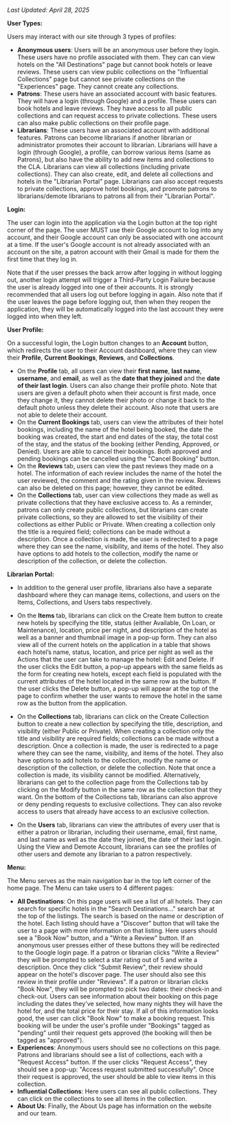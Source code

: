 *Last Updated: April 28, 2025* 

**User Types:**

Users may interact with our site through 3 types of profiles:
- **Anonymous users**: Users will be an anonymous user before they login. These users have no profile associated with them. They can can view hotels on the "All Destinations" page but cannot book hotels or leave reviews. These users can view public collections on the "Influential Collections" page but cannot see private collections on the "Experiences" page. They cannot create any collections.
- **Patrons**: These users have an associated account with basic features. They will have a login (through Google) and a profile. These users can book hotels and leave reviews. They have access to all public collections and can request access to private collections. These users can also make public collections on their profile page.
- **Librarians**: These users have an associated account with additional features. Patrons can become librarians if another librarian or administrator promotes their account to librarian. Librarians will have a login (through Google), a profile, can borrow various items (same as Patrons), but also have the ability to add new items and collections to the CLA. Librarians can view all collections (including private collections). They can also create, edit, and delete all collections and hotels in the "Librarian Portal" page. Librarians can also accept requests to private collections, approve hotel bookings, and promote patrons to librarians/demote librarians to patrons all from their "Librarian Portal".

**Login:** 

The user can login into the application via the Login button at the top right corner of the page. The user MUST use their Google account to log into any account, and their Google account can only be associated with one account at a time. If the user's Google account is not already associated with an account on the site, a patron account with their Gmail is made for them the first time that they log in. 

Note that if the user presses the back arrow after logging in without logging out, another login attempt will trigger a Third-Party Login Failure because the user is already logged into one of their accounts. It is strongly recommended that all users log out before logging in again. Also note that if the user leaves the page before logging out, then when they reopen the application, they will be automatically logged into the last account they were logged into when they left. 

**User Profile:**

On a successful login, the Login button changes to an **Account** button, which redirects the user to their Account dashboard, where they can view their **Profile**, **Current Bookings**, **Reviews**, and **Collections**. 
- On the **Profile** tab, all users can view their **first name**, **last name**, **username**, and **email**, as well as the **date that they joined** and the **date of their last login**. Users can also change their profile photo. Note that users are given a default photo when their account is first made, once they change it, they cannot delete their photo or change it back to the default photo unless they delete their account. Also note that users are not able to delete their account.
- On the **Current Bookings** tab, users can view the attributes of their hotel bookings, including the name of the hotel being booked, the date the booking was created, the start and end dates of the stay, the total cost of the stay, and the status of the booking (either Pending, Approved, or Denied). Users are able to cancel their bookings. Both approved and pending bookings can be cancelled using the "Cancel Booking" button.
- On the **Reviews** tab, users can view the past reviews they made on a hotel. The information of each review includes the name of the hotel the user reviewed, the comment and the rating given in the review. Reviews can also be deleted on this page; however, they cannot be edited.
- On the **Collections** tab, user can view collections they made as well as private collections that they have exclusive access to. As a reminder, patrons can only create public collections, but librarians can create private collections, so they are allowed to set the visibility of their collections as either Public or Private. When creating a collection only the title is a required field; collections can be made without a description. Once a collection is made, the user is redirected to a page where they can see the name, visibility, and items of the hotel. They also have options to add hotels to the collection, modify the name or description of the collection, or delete the collection. 

**Librarian Portal:**
- In addition to the general user profile, librarians also have a separate dashboard where they can manage items, collections, and users on the Items, Collections, and Users tabs respectively.

- On the **Items** tab, librarians can click on the Create Item button to create new hotels by specifying the title, status (either Available, On Loan, or Maintenance), location, price per night, and description of the hotel as well as a banner and thumbnail image in a pop-up form. They can also view all of the current hotels on the application in a table that shows each hotel’s name, status, location, and price per night as well as the Actions that the user can take to manage the hotel: Edit and Delete. If the user clicks the Edit button, a pop-up appears with the same fields as the form for creating new hotels, except each field is populated with the current attributes of the hotel located in the same row as the button. If the user clicks the Delete button, a pop-up will appear at the top of the page to confirm whether the user wants to remove the hotel in the same row as the button from the application. 

- On the **Collections** tab, librarians can click on the Create Collection button to create a new collection by specifying the title, description, and visibility (either Public or Private). When creating a collection only the title and visibility are required fields; collections can be made without a description. Once a collection is made, the user is redirected to a page where they can see the name, visibility, and items of the hotel. They also have options to add hotels to the collection, modify the name or description of the collection, or delete the collection. Note that once a collection is made, its visibility cannot be modified. Alternatively, librarians can get to the collection page from the Collections tab by clicking on the Modify button in the same row as the collection that they want. On the bottom of the Collections tab, librarians can also approve or deny pending requests to exclusive collections. They can also revoke access to users that already have access to an exclusive collection.

- On the **Users** tab, librarians can view the attributes of every user that is either a patron or librarian, including their username, email, first name, and last name as well as the date they joined, the date of their last login. Using the View and Demote Account, librarians can see the profiles of other users and demote any librarian to a patron respectively. 

**Menu:** 

The Menu serves as the main navigation bar in the top left corner of the home page. The Menu can take users to 4 different pages: 
- **All Destinations**: On this page users will see a list of all hotels. They can search for specific hotels in the "Search Destinations..." search bar at the top of the listings. The search is based on the name or description of the hotel. Each listing should have a "Discover" button that will take the user to a page with more information on that listing. Here users should see a "Book Now" button, and a "Write a Review" button. If an anonymous user presses either of these buttons they will be redirected to the Google login page. If a patron or librarian clicks "Write a Review" they will be prompted to select a star rating out of 5 and write a description. Once they click "Submit Review", their review should appear on the hotel's discover page. The user should also see this review in their profile under "Reviews". If a patron or librarian clicks "Book Now", they will be prompted to pick two dates: their check-in and check-out. Users can see information about their booking on this page including the dates they've selected, how many nights they will have the hotel for, and the total price for their stay. If all of this information looks good, the user can click "Book Now" to make a booking request. This booking will be under the user's profile under "Bookings" tagged as "pending" until their request gets approved (the booking will then be tagged as "approved"). 
- **Experiences**: Anonymous users should see no collections on this page. Patrons and librarians should see a list of collections, each with a "Request Access" button. If the user clicks "Request Access", they should see a pop-up: "Access request submitted successfully". Once their request is approved, the user should be able to view items in this collection.
- **Influential Collections**: Here users can see all public collections. They can click on the collections to see all items in the collection.
- **About Us**: Finally, the About Us page has information on the website and our team.  
